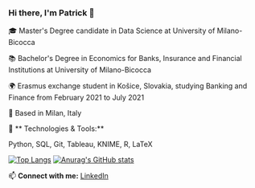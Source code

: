 ### Hi there, I'm Patrick 👋





🎓 Master's Degree candidate in Data Science at University of Milano-Bicocca

📚 Bachelor's Degree in Economics for Banks, Insurance and Financial Institutions at University of  Milano-Bicocca

🌍 Erasmus exchange student in Košice, Slovakia, studying Banking and Finance from February 2021 to July 2021

📍 Based in Milan, Italy


🌟 ** Technologies & Tools:**

Python, SQL, Git, Tableau, KNIME, R, LaTeX


[![Top Langs](https://github-readme-stats.vercel.app/api/top-langs/?username=patrickk00)](https://github.com/anuraghazra/github-readme-stats)
[![Anurag's GitHub stats](https://github-readme-stats.vercel.app/api?username=patrickk00)](https://github.com/anuraghazra/github-readme-stats)







📫 **Connect with me:** [LinkedIn](https://www.linkedin.com/in/patrickkcosta/)

